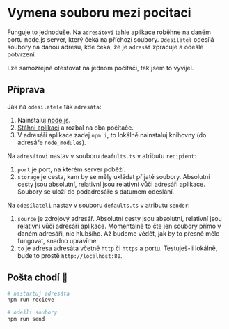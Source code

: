 # Vymena souboru mezi pocitaci

Funguje to jednoduše. Na `adresátovi` tahle aplikace roběhne na daném portu node.js server, který čeká na příchozí soubory. `Odesílatel` odesílá soubory na danou adresu, kde čeká, že je `adresát` zpracuje a odešle potvrzení.

Lze samozřejně otestovat na jednom počítači, tak jsem to vyvíjel.

## Příprava

Jak na `odesílatele` tak `adresáta`:

1.  Nainstaluj [node.js](https://nodejs.org/en/download).
2.  [Stáhni aplikaci](https://github.com/tadeaspetak/server-files/raw/main/server-files.zip) a rozbal na oba počítače.
3.  V adresáři aplikace zadej `npm i`, to lokálně nainstaluj knihovny (do adresáře `node_modules`).

Na `adresátovi` nastav v souboru `deafults.ts` v atributu `recipient`:

1. `port` je port, na kterém server poběží.
2. `storage` je cesta, kam by se měly ukládat přijaté soubory. Absolutní cesty jsou absolutní, relativní jsou relativní vůči adresáři aplikace. Soubory se uloží do podadresáře s datumem odeslání.

Na `odesílateli` nastav v souboru `defaults.ts` v atributu `sender`:

1. `source` je zdrojový adresář. Absolutní cesty jsou absolutní, relativní jsou relativní vůči adresáři aplikace. Momentálně to čte jen soubory přímo v daném adresáři, nic hlubšího. Až budeme vědět, jak by to přesně mělo fungovat, snadno upravíme.
2. `to` je adresa adresáta včetně `http` či `https` a portu. Testuješ-li lokálně, bude to prostě `http://localhost:80`.

## Pošta chodí 🤞

```bash
# nastartuj adresáta
npm run recieve

# odešli soubory
npm run send
```
